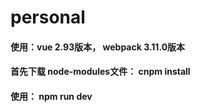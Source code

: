 # personal
#### 使用：vue 2.93版本， webpack 3.11.0版本
#### 首先下载 node-modules文件： cnpm install
#### 使用： npm run dev
